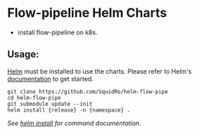 # Flow-pipeline Helm Charts

- install flow-pipeline on k8s.

## Usage:

[Helm](https://helm.sh) must be installed to use the charts.
Please refer to Helm's [documentation](https://helm.sh/docs/) to get started.

```console
git clone https://github.com/SquidRo/helm-flow-pipe
cd helm-flow-pipe
git submodule update --init
helm install {release} -n {namespace} .
```

_See [helm install](https://helm.sh/docs/helm/helm_install/) for command documentation._

